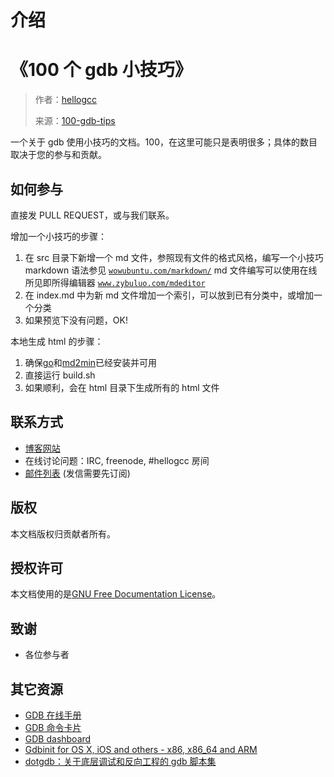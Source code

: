 # 介绍

# 《100 个 gdb 小技巧》

> 作者：[hellogcc](https://github.com/hellogcc)
> 
> 来源：[100-gdb-tips](https://github.com/hellogcc/100-gdb-tips)

一个关于 gdb 使用小技巧的文档。100，在这里可能只是表明很多；具体的数目取决于您的参与和贡献。

## 如何参与

直接发 PULL REQUEST，或与我们联系。

增加一个小技巧的步骤：

1.  在 src 目录下新增一个 md 文件，参照现有文件的格式风格，编写一个小技巧
    markdown 语法参见 [`wowubuntu.com/markdown/`](http://wowubuntu.com/markdown/)
    md 文件编写可以使用在线所见即所得编辑器 [`www.zybuluo.com/mdeditor`](https://www.zybuluo.com/mdeditor)
2.  在 index.md 中为新 md 文件增加一个索引，可以放到已有分类中，或增加一个分类
3.  如果预览下没有问题，OK!

本地生成 html 的步骤：

1.  确保[go](http://code.google.com/p/go)和[md2min](https://github.com/fairlyblank/md2min)已经安装并可用
2.  直接运行 build.sh
3.  如果顺利，会在 html 目录下生成所有的 html 文件

## 联系方式

*   [博客网站](http://www.hellogcc.org)
*   在线讨论问题：IRC, freenode, #hellogcc 房间
*   [邮件列表](http://www.freelists.org/list/hellogcc) (发信需要先订阅)

## 版权

本文档版权归贡献者所有。

## 授权许可

本文档使用的是[GNU Free Documentation License](http://www.gnu.org/licenses/fdl.html)。

## 致谢

*   各位参与者

## 其它资源

*   [GDB 在线手册](https://sourceware.org/gdb/onlinedocs/gdb)
*   [GDB 命令卡片](https://github.com/hellogcc/100-gdb-tips/blob/master/refcard.pdf)
*   [GDB dashboard](https://github.com/cyrus-and/gdb-dashboard)
*   [Gdbinit for OS X, iOS and others - x86, x86_64 and ARM](https://github.com/gdbinit/Gdbinit)
*   [dotgdb：关于底层调试和反向工程的 gdb 脚本集](https://github.com/dholm/dotgdb)